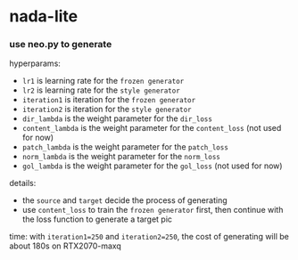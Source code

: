 # nada-lite

### use neo.py to generate
hyperparams:
* `lr1` is learning rate for the `frozen generator`
* `lr2` is learning rate for the `style generator`
* `iteration1` is iteration for the `frozen generator`
* `iteration2` is iteration for the `style generator`
* `dir_lambda` is the weight parameter for the `dir_loss`
* `content_lambda` is the weight parameter for the `content_loss` (not used for now)
* `patch_lambda` is the weight parameter for the `patch_loss`
* `norm_lambda` is the weight parameter for the `norm_loss`
* `gol_lambda` is the weight parameter for the `gol_loss` (not used for now) 

details:
* the `source` and `target` decide the process of generating
* use `content_loss` to train the `frozen generator` first, then continue with the loss function to generate a target pic 

time:
with `iteration1=250` and `iteration2=250`, the cost of generating will be about 180s on RTX2070-maxq


